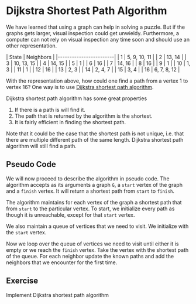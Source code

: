 # Dijkstra Shortest Path Algorithm

We have learned that using a graph can help in solving a puzzle. But if the
graphs gets larger, visual inspection could get unwieldy. Furthermore, a
computer can not rely on visual inspection any time soon and should use an other
representation.

| State  | Neighbors     |
|------------------------|
| 1  | 5, 9, 10, 11      |
| 2  | 13, 14            |
| 3  | 10, 13, 15        |
| 4  | 14, 15            |
| 5  | 1                 |
| 6  | 16                |
| 7  | 14, 16            |
| 8  | 16                |
| 9  | 1                 |
| 10 | 1, 3              |
| 11 | 1                 |
| 12 | 16                |
| 13 | 2, 3              |
| 14 | 2, 4, 7           |
| 15 | 3, 4              |
| 16 | 6, 7, 8, 12       |

With the representation above, how could one find a path from a vertex 1 to
vertex 16? One way is to use [Dijkstra shortest path algorithm][dijkstra].

Dijkstra shortest path algorithm has some great properties

1. If there is a path is will find it.
2. The path that is returned by the algorithm is the shortest.
3. It is fairly efficient in finding the shortest path.

Note that it could be the case that the shortest path is not unique, i.e. that
there are multiple different path of the same length. Dijkstra shortest path
algorithm will still find a path.

## Pseudo Code

We will now proceed to describe the algorithm in pseudo code. The algorithm
accepts as its arguments a graph `G`, a `start` vertex of the graph and a `finish`
vertex. It will return a shortest path from `start` to `finish`.

The algorithm maintains for each vertex of the graph a shortest path that from
`start` to the particular vertex. To start, we initialize every path as though
it is unreachable, except for that `start` vertex.

We also maintain a queue of vertices that we need to visit. We initialize with
the `start` vertex.

Now we loop over the queue of vertices we need to visit until either it is empty
or we reach the `finish` vertex. Take the vertex with the shortest path of the
queue. For each neighbor update the known paths and add the neighbors that we
encounter for the first time.

## Exercise
Implement Dijkstra shortest path algorithm

[dijkstra]: https://en.wikipedia.org/wiki/Dijkstra's_algorithm

